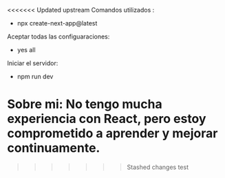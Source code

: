 <<<<<<< Updated upstream
Comandos utilizados :

- npx create-next-app@latest

Aceptar todas las configuaraciones:

- yes all

Iniciar el servidor:

- npm run dev

Sobre mi:
No tengo mucha experiencia con React, pero estoy comprometido a aprender y mejorar continuamente.
=======
>>>>>>> Stashed changes
test
